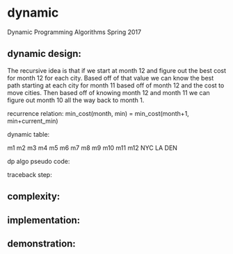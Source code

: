 # dynamic
Dynamic Programming Algorithms Spring 2017


## dynamic design:
The recursive idea is that if we start at month 12 and figure out the best cost for month 12 for each city. Based off of that value we can know the best path starting at each city for month 11 based off of month 12 and the cost to move cities. Then based off of knowing month 12 and month 11 we can figure out month 10 all the way back to month 1.

recurrence relation:
min_cost(month, min) = min_cost(month+1, min+current_min)

dynamic table:

   m1  m2  m3  m4  m5  m6  m7  m8  m9  m10 m11 m12
NYC
LA 
DEN


dp algo pseudo code:


traceback step:

## complexity:  

## implementation:

## demonstration:
